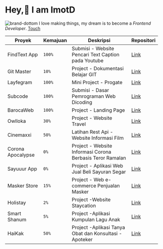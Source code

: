 # Hey,👋 I am **ImotD** 
![brand-dottom](https://dottomuniverse.space/img/outline-logo.b2c23c3e.svg) I love making things, my dream is to become a _Frontend Developer_. [Touch](https://en.wikipedia.org/wiki/Front-end_web_development)


| Proyek      | Kemajuan | Deskripsi      | Repositori |
| ----------- | ----------- | ----------- | ----------- |
| FindText App      | `100%`      | Submisi - Website Pencari Text Caption pada Youtube | [Link](https://github.com/imotD/submission-vuejs-app)       |
| Git Master     | `10%`      | Project - Dokumentasi Belajar GIT | [Link](https://github.com/imotD/git-master)       |
| Layfegram     | `100%`      | Mini Project - Progate | [Link](https://github.com/imotD/layfegram)       |
| Subcode     | `100%`      | Submisi - Dasar Pemrograman Web Dicoding | [Link](https://gitlab.com/dottom/submission.dicoding)       |
| BarocaWeb    | `100%`      | Project - Landing Page | [Link](https://barocatrimedianusantara.netlify.app/)       |
| Owlloka     | `30%`      |  Project - Website Travel | [Link](https://gitlab.com/dottom/owlloka-travel)       |
| Cinemaxxi     | `50%`      | Latihan Rest Api - Website Informasi Film | [Link](https://github.com/imotD/Indoxxi-imdb)       |
| Corona Apocalypse     | `0%`      | Project - Website Informasi Corona Berbasis Teror Ramalan | [Link](https://github.com/imotD/corona-apocalypse)       |
| Sayuuur App    | `0%`      | Project - Aplikasi Web Jual Beli Sayuran Segar | [Link](https://github.com/imotD/sayuuur-apps)       |
| Masker Store    | `15%`      | Project - Web e-commerce Penjualan Masker | [Link](https://github.com/imotD/MaskerStore)       |
| Holistay    | `2%`      | Project -Website Staycation | [Link](https://github.com/imotD/holistay)       |
| Smart Shanum    | `5%`      | Project -Aplikasi Kumpulan Lagu Anak | [Link](https://github.com/imotD/smart-shanum)       |
| HaiKak    | `50%`      | Project -Aplikasi Tanya Obat dan Konsultasi - Apoteker | [Link](https://github.com/imotD/HaiKak-Apps)       |
